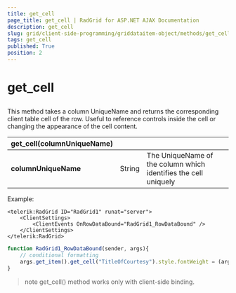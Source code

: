 ```yaml
---
title: get_cell
page_title: get_cell | RadGrid for ASP.NET AJAX Documentation
description: get_cell
slug: grid/client-side-programming/griddataitem-object/methods/get_cell
tags: get_cell
published: True
position: 2
---
```


# get_cell



## 

This method takes a column UniqueName and returns the corresponding client table cell of the row. Useful to reference controls inside the cell or changing the appearance of the cell content.


|  **get_cell(columnUniqueName)**  |  |  |
| ------ | ------ | ------ |
| **columnUniqueName** |String|The UniqueName of the column which identifies the cell uniquely|

Example:

````ASP.NET
<telerik:RadGrid ID="RadGrid1" runat="server">
    <ClientSettings>
        <ClientEvents OnRowDataBound="RadGrid1_RowDataBound" />
    </ClientSettings>
</telerik:RadGrid>
````



````JavaScript
function RadGrid1_RowDataBound(sender, args){
    // conditional formatting
    args.get_item().get_cell("TitleOfCourtesy").style.fontWeight = (args.get_dataItem()["TitleOfCourtesy"] == "Dr.") ? "bold" : "normal";
} 
````



>note  get_cell() method works only with client-side binding.
>

